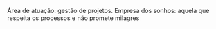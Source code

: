  Área de atuação: gestão de projetos. Empresa dos sonhos: aquela que respeita os processos e não promete milagres
